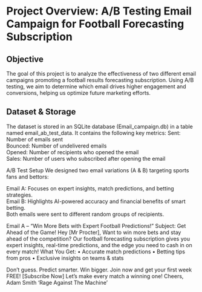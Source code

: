 # Project Overview: A/B Testing Email Campaign for Football Forecasting Subscription

## Objective
The goal of this project is to analyze the effectiveness of two different email campaigns promoting a football results forecasting subscription. Using A/B testing, we aim to determine which email drives higher engagement and conversions, helping us optimize future marketing efforts. 

## Dataset & Storage
The dataset is stored in an SQLite database (Email_campaign.db) in a table named email_ab_test_data. It contains the following key metrics:
Sent: Number of emails sent   
Bounced: Number of undelivered emails  
Opened: Number of recipients who opened the email  
Sales: Number of users who subscribed after opening the email  

A/B Test Setup
We designed two email variations (A & B) targeting sports fans and bettors:

Email A: Focuses on expert insights, match predictions, and betting strategies.  
Email B: Highlights AI-powered accuracy and financial benefits of smart betting.  
Both emails were sent to different random groups of recipients.

Email A – “Win More Bets with Expert Football Predictions!”
Subject: Get Ahead of the Game! 
Hey [Mr Procter],
Want to win more bets and stay ahead of the competition? Our football forecasting subscription gives you expert insights, real-time predictions, and the edge you need to cash in on every match!
What You Get:
•	Accurate match predictions
•	Betting tips from pros
•	Exclusive insights on teams & stats
 
 
Don’t guess. Predict smarter. Win bigger.
Join now and get your first week FREE!
[Subscribe Now]
Let’s make every match a winning one! 
Cheers,
Adam Smith 
‘Rage Against The Machine’


